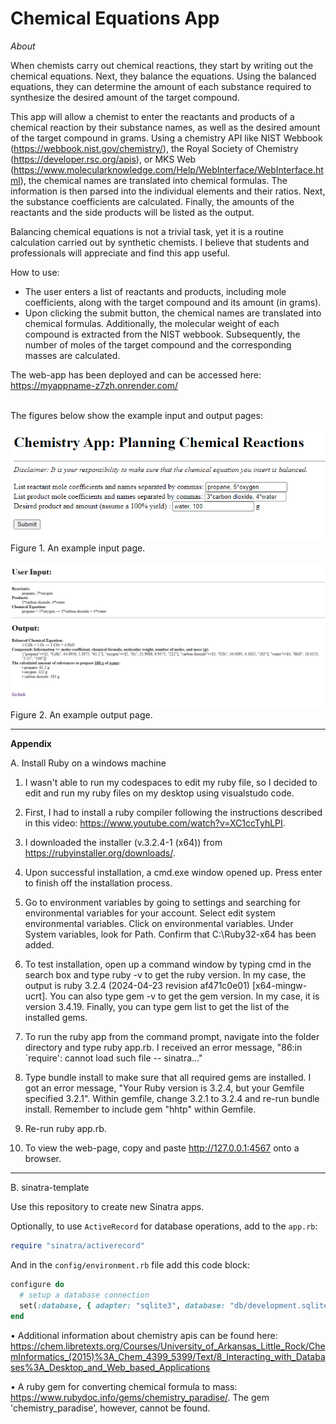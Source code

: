 <h1> Chemical Equations App</h1>

<i>About</i>

<p> 
When chemists carry out chemical reactions, they start by writing out the chemical equations. Next, they balance the equations. Using the balanced equations, they can determine the amount of each substance required to synthesize the desired amount of the target compound.

This app will allow a chemist to enter the reactants and products of a chemical reaction by their substance names, as well as the desired amount of the target compound in grams. Using a chemistry API like NIST Webbook (https://webbook.nist.gov/chemistry/), the Royal Society of Chemistry (https://developer.rsc.org/apis), or MKS Web (https://www.molecularknowledge.com/Help/WebInterface/WebInterface.html), the chemical names are translated into chemical formulas. The information is then parsed into the individual elements and their ratios. Next, the substance coefficients are calculated. Finally, the amounts of the reactants and the side products will be listed as the output. 

Balancing chemical equations is not a trivial task, yet it is a routine calculation carried out by synthetic chemists. I believe that students and professionals will appreciate and find this app useful.

How to use:
- The user enters a list of reactants and products, including mole coefficients, along with the target compound and its amount (in grams). 
- Upon clicking the submit button, the chemical names are translated into chemical formulas. Additionally, the molecular weight of each compound is extracted from the NIST webbook. Subsequently, the number of moles of the target compound and the corresponding masses are calculated. </li>

The web-app has been deployed and can be accessed here: <a href="https://myappname-z7zh.onrender.com/"> https://myappname-z7zh.onrender.com/ </a>

<br>
The figures below show the example input and output pages:
<br>
<br>
<img src="example_input_page.png">
<br>
Figure 1. An example input page.
<br>
<br>
<img src="example_output_page.png">
<br>
Figure 2. An example output page. 
<br>
<hr>

<b>Appendix </b>

A. Install Ruby on a windows machine

1. I wasn't able to run my codespaces to edit my ruby file, so I decided to edit and run my ruby files on my desktop using visualstudo code.

2. First, I had to install a ruby compiler following the instructions described in this video: https://www.youtube.com/watch?v=XC1ccTyhLPI.

3. I downloaded the installer (v.3.2.4-1 (x64)) from https://rubyinstaller.org/downloads/.

4. Upon successful installation, a cmd.exe window opened up. Press enter to finish off the installation process.

5. Go to environment variables by going to settings and searching for environmental variables for your account. Select edit system environmental variables. Click on environmental variables. Under System variables, look for Path. Confirm that C:\Ruby32-x64 has been added.

6. To test installation, open up a command window by typing cmd in the search box and type ruby -v to get the ruby version. In my case, the output is ruby 3.2.4 (2024-04-23 revision af471c0e01) [x64-mingw-ucrt]. You can also type gem -v to get the gem version. In my case, it is version 3.4.19. Finally, you can type gem list to get the list of the installed gems. 

7. To run the ruby app from the command prompt, navigate into the folder directory and type ruby app.rb. I received an error message, "86:in `require': cannot load such file -- sinatra..."

8. Type bundle install to make sure that all required gems are installed. I got an error message, "Your Ruby version is 3.2.4, but your Gemfile specified 3.2.1". Within gemfile, change 3.2.1 to 3.2.4 and re-run bundle install. Remember to include gem "hhtp" within Gemfile.

9. Re-run ruby app.rb.

10. To view the web-page, copy and paste http://127.0.0.1:4567 onto a browser.

<hr>

B. sinatra-template

Use this repository to create new Sinatra apps. 

Optionally, to use `ActiveRecord` for database operations, add to the `app.rb`:

```ruby
require "sinatra/activerecord"
```

And in the `config/environment.rb` file add this code block:

```ruby
configure do
  # setup a database connection
  set(:database, { adapter: "sqlite3", database: "db/development.sqlite3" })
end
```

• Additional information about chemistry apis can be found here: https://chem.libretexts.org/Courses/University_of_Arkansas_Little_Rock/ChemInformatics_(2015)%3A_Chem_4399_5399/Text/8_Interacting_with_Databases%3A_Desktop_and_Web_based_Applications

• A ruby gem for converting chemical formula to mass: https://www.rubydoc.info/gems/chemistry_paradise/. The gem 'chemistry_paradise', however, cannot be found.
